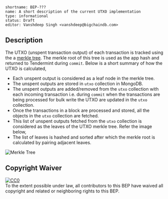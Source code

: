 ```
shortname: BEP-???
name: A short description of the current UTXO implementation
type: informational
status: Draft
editor: Vanshdeep Singh <vanshdeep@bigchaindb.com>
```

## Description
The UTXO (unspent transaction output) of each transaction is tracked using the a [merkle tree](https://en.wikipedia.org/wiki/Merkle_tree). The merkle root of this tree is used as the app hash and returned to Tendermint during `commit`. Below is a short summary of how the UTXO is calculated,

- Each unspent output is considered as a leaf node in the merkle tree.
- The unspent outputs are stored in `utxo` collection in MongoDB.
- The unspent outputs are added/removed from the `utxo` collection with each incoming transaction i.e. during `commit` when the transactions are being processed for bulk write the UTXO are updated in the `utxo` collection.
- Once the transactions in a block are processed and stored, all the objects in the `utxo` collection are fetched.
- This list of unspent outputs fetched from the `utxo` collection is considered as the leaves of the UTXO merkle tree. Refer the image below,
- The list of leaves is hashed and sorted after which the merkle root is calculated by pairing adjacent leaves.

![Merkle Tree](https://upload.wikimedia.org/wikipedia/commons/thumb/9/95/Hash_Tree.svg/800px-Hash_Tree.svg.png)

## Copyright Waiver

<p xmlns:dct="http://purl.org/dc/terms/">
  <a rel="license"
     href="http://creativecommons.org/publicdomain/zero/1.0/">
    <img src="http://i.creativecommons.org/p/zero/1.0/88x31.png" style="border-style: none;" alt="CC0" />
  </a>
  <br />
  To the extent possible under law, all contributors to this BEP
  have waived all copyright and related or neighboring rights to this BEP.
</p>
